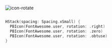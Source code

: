 ![icon-rotate](https://github.com/powerhome/playbook/assets/92755007/29a6c127-a8a0-4dd9-a8cb-6401f772f11e)

```swift

HStack(spacing: Spacing.xSmall) {
  PBIcon(FontAwesome.user, rotation: .right)
  PBIcon(FontAwesome.user, rotation: .zero)
  PBIcon(FontAwesome.user, rotation: .obtuse) 
}

```

